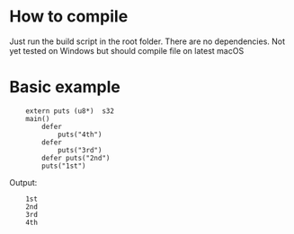 # How to compile
Just run the build script in the root folder.
There are no dependencies. Not yet tested on Windows but should compile file on latest macOS

# Basic example
        extern puts (u8*)  s32
        main()
            defer
                puts("4th")
            defer
                puts("3rd")
            defer puts("2nd")
            puts("1st")
            
Output:

        1st
        2nd
        3rd
        4th
